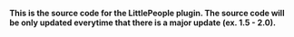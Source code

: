 **This is the source code for the LittlePeople plugin. The source code will be only updated everytime that there is a major update (ex. 1.5 - 2.0).**

